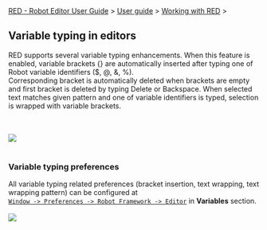 <html>
<head>
<link href="PLUGINS_ROOT/org.robotframework.ide.eclipse.main.plugin.doc.user/help/style.css" rel="stylesheet" type="text/css"/>
</head>
<body>
<a href="../../../../help/index.html">RED - Robot Editor User Guide</a> &gt; <a href="../../../../help/user_guide/user_guide.html">User guide</a> &gt; <a href="../../../../help/user_guide/working_with_RED.html">Working with RED</a> &gt; 
<h2>Variable typing in editors</h2>
RED supports several variable typing enhancements. When this feature is enabled, variable brackets {} are automatically inserted after typing one of Robot variable identifiers ($, @, &amp;, %).<br/>
Corresponding bracket is automatically deleted when brackets are empty and first bracket is deleted by typing Delete or Backspace.
When selected text matches given pattern and one of variable identifiers is typed, selection is wrapped with variable brackets.

<br/><br/><img src="images/variable_typing.gif"/> <br/><br/>
<h3>Variable typing preferences</h3>
All variable typing related preferences (bracket insertion, text wrapping, text wrapping pattern) can be configured at <code><a class="command" href="javascript:executeCommand('org.eclipse.ui.window.preferences(preferencePageId=org.robotframework.ide.eclipse.main.plugin.preferences.editor)')">
Window -> Preferences -> Robot Framework -> Editor</a></code> in <b>Variables</b> section.
<br/><br/><img src="images/variable_preferneces.png"/> <br/><br/>
</body>
</html>